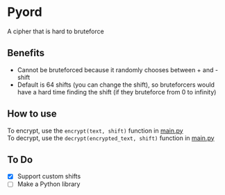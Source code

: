 # Pyord
A cipher that is hard to bruteforce   


## Benefits
- Cannot be bruteforced because it randomly chooses between + and - shift   
- Default is 64 shifts (you can change the shift), so bruteforcers would have a hard time finding the shift (if they bruteforce from 0 to infinity)   

## How to use
To encrypt, use the `encrypt(text, shift)` function in [main.py](https://github.com/Falcn8/Pyord/blob/main/main.py)   
To decrypt, use the `decrypt(encrypted_text, shift)` function in [main.py](https://github.com/Falcn8/Pyord/blob/main/main.py)   


## To Do
- [X] Support custom shifts   
- [ ] Make a Python library
